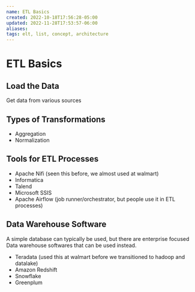 ```yaml
---
name: ETL Basics
created: 2022-10-18T17:56:28-05:00
updated: 2022-11-28T17:53:57-06:00
aliases: 
tags: elt, list, concept, architecture
---
```

# ETL Basics

## Load the Data
Get data from various sources

## Types of Transformations
* Aggregation
* Normalization

## Tools for ETL Processes
- Apache Nifi (seen this before, we almost used at walmart)
- Informatica
- Talend
- Microsoft SSIS
- Apache Airflow (job runner/orchestrator, but people use it in ETL processes)

## Data Warehouse Software
A simple database can typically be used, but there are enterprise focused Data warehouse softwares that can be used instead.

- Teradata (used this at walmart before we transitioned to hadoop and datalake)
- Amazon Redshift
- Snowflake
- Greenplum